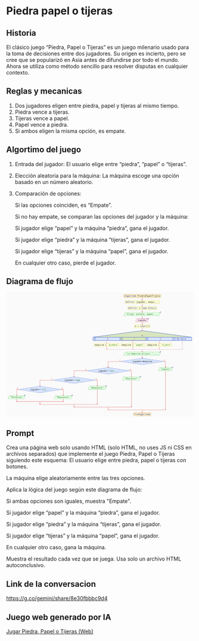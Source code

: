 # Piedra papel o tijeras
## Historia
El clásico juego “Piedra, Papel o Tijeras” es un juego milenario usado para la toma de decisiones entre dos jugadores. Su origen es incierto, pero se cree que se popularizó en Asia antes de difundirse por todo el mundo. Ahora se utiliza como método sencillo para resolver disputas en cualquier contexto.

## Reglas y mecanicas
1. Dos jugadores eligen entre piedra, papel y tijeras al mismo tiempo.
2. Piedra vence a tijeras.
3. Tijeras vence a papel.
4. Papel vence a piedra.
5. Si ambos eligen la misma opción, es empate.

## Algortimo del juego
1. Entrada del jugador: El usuario elige entre “piedra”, “papel” o “tijeras”.
2. Elección aleatoria para la máquina: La máquina escoge una opción basado en un número aleatorio.
3. Comparación de opciones:

    Si las opciones coinciden, es “Empate”.

    Si no hay empate, se comparan las opciones del jugador y la máquina:

    Si jugador elige “papel” y la máquina “piedra”, gana el jugador.

    Si jugador elige “piedra” y la máquina “tijeras”, gana el jugador.

    Si jugador elige “tijeras” y la máquina “papel”, gana el jugador.

    En cualquier otro caso, pierde el jugador.

## Diagrama de flujo
![Diagrama de flujo de Piedra, Papel o Tijeras](../assets/diagrama.png)

## Prompt
Crea una página web solo usando HTML (solo HTML, no uses JS ni CSS en archivos separados) que implemente el juego Piedra, Papel o Tijeras siguiendo este esquema:
El usuario elige entre piedra, papel o tijeras con botones.

La máquina elige aleatoriamente entre las tres opciones.

Aplica la lógica del juego según este diagrama de flujo:

Si ambas opciones son iguales, muestra "Empate".

Si jugador elige “papel” y la máquina “piedra”, gana el jugador.

Si jugador elige “piedra” y la máquina “tijeras”, gana el jugador.

Si jugador elige “tijeras” y la máquina “papel”, gana el jugador.

En cualquier otro caso, gana la máquina.


Muestra el resultado cada vez que se juega. Usa solo un archivo HTML autoconclusivo.

## Link de la conversacion
https://g.co/gemini/share/8e30fbbbc9d4

## Juego web generado por IA

[Jugar Piedra, Papel o Tijeras (Web)](https://jemilio1407.github.io/entregas-lenguajes-interpretados/index.html)